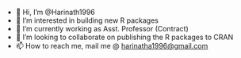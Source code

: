 - 👋 Hi, I’m @Harinath1996
- 👀 I’m interested in building new R packages
- 🌱 I’m currently working as Asst. Professor (Contract)
- 💞️ I’m looking to collaborate on publishing the R packages to CRAN
- 📫 How to reach me, mail me @ harinatha1996@gmail.com

<!---
Harinath1996/Harinath1996 is a ✨ special ✨ repository because its `README.md` (this file) appears on your GitHub profile.
You can click the Preview link to take a look at your changes.
--->
